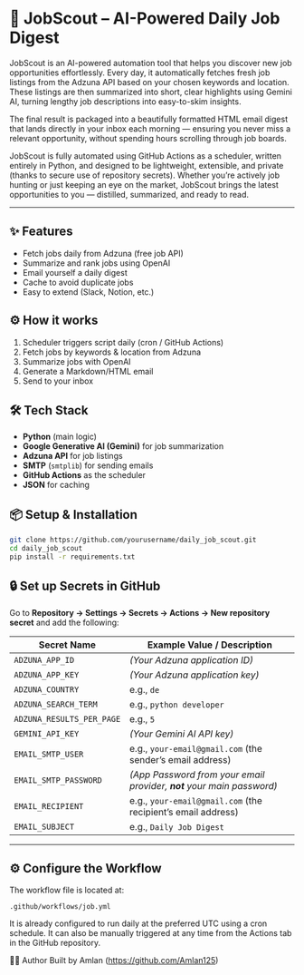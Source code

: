 # 🧠 JobScout – AI-Powered Daily Job Digest

JobScout is an AI-powered automation tool that helps you discover new job opportunities effortlessly.
Every day, it automatically fetches fresh job listings from the Adzuna API based on your chosen keywords and location. These listings are then summarized into short, clear highlights using Gemini AI, turning lengthy job descriptions into easy-to-skim insights.

The final result is packaged into a beautifully formatted HTML email digest that lands directly in your inbox each morning — ensuring you never miss a relevant opportunity, without spending hours scrolling through job boards.

JobScout is fully automated using GitHub Actions as a scheduler, written entirely in Python, and designed to be lightweight, extensible, and private (thanks to secure use of repository secrets). Whether you’re actively job hunting or just keeping an eye on the market, JobScout brings the latest opportunities to you — distilled, summarized, and ready to read.

---


## ✨ Features
- Fetch jobs daily from Adzuna (free job API)
- Summarize and rank jobs using OpenAI
- Email yourself a daily digest
- Cache to avoid duplicate jobs
- Easy to extend (Slack, Notion, etc.)

## ⚙️ How it works
1. Scheduler triggers script daily (cron / GitHub Actions)
2. Fetch jobs by keywords & location from Adzuna
3. Summarize jobs with OpenAI
4. Generate a Markdown/HTML email
5. Send to your inbox


## 🛠️ Tech Stack
- **Python** (main logic)
- **Google Generative AI (Gemini)** for job summarization
- **Adzuna API** for job listings
- **SMTP** (`smtplib`) for sending emails
- **GitHub Actions** as the scheduler
- **JSON** for caching

## 📦 Setup & Installation
```bash
git clone https://github.com/yourusername/daily_job_scout.git
cd daily_job_scout
pip install -r requirements.txt
```

## 🔒 Set up Secrets in GitHub

Go to **Repository → Settings → Secrets → Actions → New repository secret** and add the following:

| Secret Name                | Example Value / Description                                 |
|---------------------------|-------------------------------------------------------------|
| `ADZUNA_APP_ID`           | *(Your Adzuna application ID)*                              |
| `ADZUNA_APP_KEY`          | *(Your Adzuna application key)*                             |
| `ADZUNA_COUNTRY`          | e.g., `de`                                                  |
| `ADZUNA_SEARCH_TERM`      | e.g., `python developer`                                    |
| `ADZUNA_RESULTS_PER_PAGE` | e.g., `5`                                                    |
| `GEMINI_API_KEY`          | *(Your Gemini AI API key)*                                  |
| `EMAIL_SMTP_USER`         | e.g., `your-email@gmail.com` (the sender’s email address)   |
| `EMAIL_SMTP_PASSWORD`     | *(App Password from your email provider, **not** your main password)* |
| `EMAIL_RECIPIENT`         | e.g., `your-email@gmail.com` (the recipient’s email address) |
| `EMAIL_SUBJECT`           | e.g., `Daily Job Digest`                                    |

---

## ⚙️ Configure the Workflow

The workflow file is located at:

```text
.github/workflows/job.yml
```

It is already configured to run daily at the preferred UTC using a cron schedule.
It can also be manually triggered at any time from the Actions tab in the GitHub repository.


🧑‍💻 Author
Built by Amlan (https://github.com/Amlan125)
